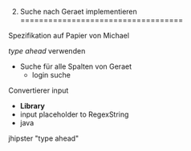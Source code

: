 2. Suche nach Geraet implementieren
===================================

Spezifikation auf Papier von Michael

*type ahead* verwenden
- Suche für alle Spalten von Geraet
	- login suche


Convertierer input
- **Library**
- input placeholder to RegexString
- java

jhipster "type ahead"